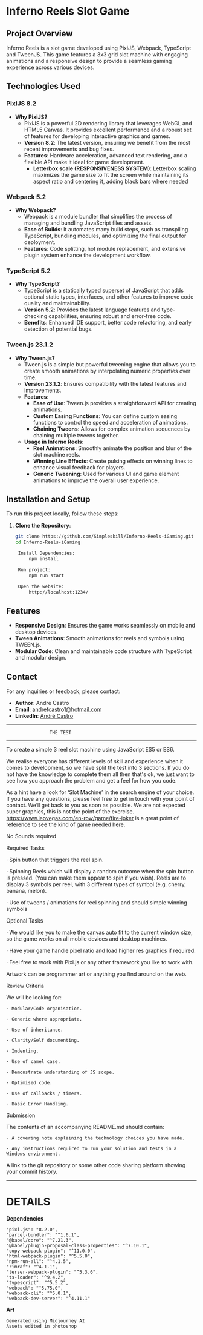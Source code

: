 # Inferno Reels Slot Game

## Project Overview
Inferno Reels is a slot game developed using PixiJS, Webpack, TypeScript and TweenJS. This game features a 3x3 grid slot machine with engaging animations and a responsive design to provide a seamless gaming experience across various devices.

## Technologies Used

### PixiJS 8.2
- **Why PixiJS?**
  - PixiJS is a powerful 2D rendering library that leverages WebGL and HTML5 Canvas. It provides excellent performance and a robust set of features for developing interactive graphics and games.
  - **Version 8.2**: The latest version, ensuring we benefit from the most recent improvements and bug fixes.
  - **Features**: Hardware acceleration, advanced text rendering, and a flexible API make it ideal for game development.
    - **Letterbox scale (RESPONSIVENESS SYSTEM)**: Letterbox scaling maximizes the game size to fit the screen while maintaining its aspect ratio and centering it, adding black bars where needed

### Webpack 5.2
- **Why Webpack?**
  - Webpack is a module bundler that simplifies the process of managing and bundling JavaScript files and assets.
  - **Ease of Builds**: It automates many build steps, such as transpiling TypeScript, bundling modules, and optimizing the final output for deployment.
  - **Features**: Code splitting, hot module replacement, and extensive plugin system enhance the development workflow.

### TypeScript 5.2
- **Why TypeScript?**
  - TypeScript is a statically typed superset of JavaScript that adds optional static types, interfaces, and other features to improve code quality and maintainability.
  - **Version 5.2**: Provides the latest language features and type-checking capabilities, ensuring robust and error-free code.
  - **Benefits**: Enhanced IDE support, better code refactoring, and early detection of potential bugs.

### Tween.js 23.1.2
- **Why Tween.js?**
  - Tween.js is a simple but powerful tweening engine that allows you to create smooth animations by interpolating numeric properties over time.
  - **Version 23.1.2**: Ensures compatibility with the latest features and improvements.
  - **Features**: 
    - **Ease of Use**: Tween.js provides a straightforward API for creating animations.
    - **Custom Easing Functions**: You can define custom easing functions to control the speed and acceleration of animations.
    - **Chaining Tweens**: Allows for complex animation sequences by chaining multiple tweens together.
  - **Usage in Inferno Reels**:
    - **Reel Animations**: Smoothly animate the position and blur of the slot machine reels.
    - **Winning Line Effects**: Create pulsing effects on winning lines to enhance visual feedback for players.
    - **Generic Tweening**: Used for various UI and game element animations to improve the overall user experience.

## Installation and Setup
To run this project locally, follow these steps:

1. **Clone the Repository**:
   ```sh
   git clone https://github.com/Simpleskill/Inferno-Reels-iGaming.git
   cd Inferno-Reels-iGaming

    Install Dependencies:
        npm install

    Run project:
        npm run start

    Open the website:
        http://localhost:1234/
    ```


## Features
- **Responsive Design**: Ensures the game works seamlessly on mobile and desktop devices.
- **Tween Animations**: Smooth animations for reels and symbols using TWEEN.js.
- **Modular Code**: Clean and maintainable code structure with TypeScript and modular design.


## Contact
For any inquiries or feedback, please contact:

- **Author**: André Castro
- **Email**: [andrefcastro1@hotmail.com](mailto:andrefcastro1@hotmail.com)
- **LinkedIn**: [André Castro](https://www.linkedin.com/in/andrefcastro1)








***************************************************
                    THE TEST
***************************************************


To create a simple 3 reel slot machine using JavaScript ES5 or ES6.

We realise everyone has different levels of skill and experience when it comes to development, so we have split the test into 3 sections. If you do not have the knowledge to complete them all then that's ok, we just want to see how you approach the problem and get a feel for how you code.

As a hint have a look for ‘Slot Machine’ in the search engine of your choice. If you have any questions, please feel free to get in touch with your point of contact. We’ll get back to you as soon as possible. We are not expected super graphics, this is not the point of the exercise. https://www.leovegas.com/en-row/game/fire-joker is a great point of reference to see the kind of game needed here.

No Sounds required

Required Tasks

· Spin button that triggers the reel spin.

· Spinning Reels which will display a random outcome when the spin button is pressed. (You can make them appear to spin if you wish). Reels are to display 3 symbols per reel, with 3 different types of symbol (e.g. cherry, banana, melon).

· Use of tweens / animations for reel spinning and should simple winning symbols

Optional Tasks

· We would like you to make the canvas auto fit to the current window size, so the game works on all mobile devices and desktop machines.

· Have your game handle pixel ratio and load higher res graphics if required.

· Feel free to work with Pixi.js or any other framework you like to work with.

Artwork can be programmer art or anything you find around on the web.

Review Criteria

We will be looking for:

    · Modular/Code organisation.

    · Generic where appropriate.

    · Use of inheritance.

    · Clarity/Self documenting.

    · Indenting.

    · Use of camel case.

    · Demonstrate understanding of JS scope.

    · Optimised code.

    · Use of callbacks / timers.

    · Basic Error Handling.

Submission

The contents of an accompanying README.md should contain:

    · A covering note explaining the technology choices you have made.

    · Any instructions required to run your solution and tests in a Windows environment.

A link to the git repository or some other code sharing platform showing your commit history.

----------------------------------------------------

# DETAILS


**Dependencies**

    "pixi.js": "8.2.0",
    "parcel-bundler": "^1.6.1",
    "@babel/core": "^7.21.3",
    "@babel/plugin-proposal-class-properties": "^7.10.1",
    "copy-webpack-plugin": "^11.0.0",
    "html-webpack-plugin": "^5.5.0",
    "npm-run-all": "^4.1.5",
    "rimraf": "^4.1.1",
    "terser-webpack-plugin": "^5.3.6",
    "ts-loader": "^9.4.2",
    "typescript": "^5.5.2",
    "webpack": "^5.75.0",
    "webpack-cli": "^5.0.1",
    "webpack-dev-server": "^4.11.1"
    

**Art**

    Generated using Midjourney AI
    Assets edited in photoshop



    
